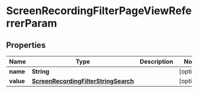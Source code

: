 

# ScreenRecordingFilterPageViewReferrerParam


## Properties

| Name | Type | Description | Notes |
|------------ | ------------- | ------------- | -------------|
|**name** | **String** |  |  [optional] |
|**value** | [**ScreenRecordingFilterStringSearch**](ScreenRecordingFilterStringSearch.md) |  |  [optional] |



